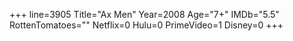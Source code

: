 +++
line=3905
Title="Ax Men"
Year=2008
Age="7+"
IMDb="5.5"
RottenTomatoes=""
Netflix=0
Hulu=0
PrimeVideo=1
Disney=0
+++

